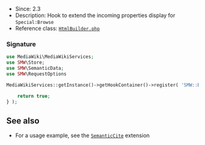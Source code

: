 * Since: 2.3
* Description: Hook to extend the incoming properties display for `Special:Browse`
* Reference class: [`HtmlBuilder.php`][HtmlBuilder.php]

### Signature

```php
use MediaWiki\MediaWikiServices;
use SMW\Store;
use SMW\SemanticData;
use SMW\RequestOptions

MediaWikiServices::getInstance()->getHookContainer()->register( 'SMW::Browse::AfterIncomingPropertiesLookupComplete', function( Store $store, SemanticData $semanticData, RequestOptions $requestOptions ) {

	return true;
} );
```

## See also

- For a usage example, see the [`SemanticCite`](https://github.com/SemanticMediaWiki/SemanticCite) extension

[HtmlBuilder.php]:https://github.com/SemanticMediaWiki/SemanticMediaWiki/blob/master/src/MediaWiki/Specials/Browse/HtmlBuilder.php

